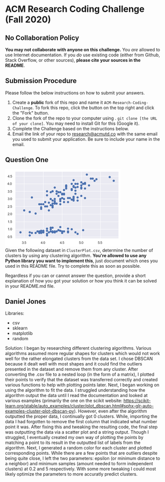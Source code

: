 # ACM Research Coding Challenge (Fall 2020)

## No Collaboration Policy

**You may not collaborate with anyone on this challenge.** You _are_ allowed to use Internet documentation. If you _do_ use existing code (either from Github, Stack Overflow, or other sources), **please cite your sources in the README**.

## Submission Procedure

Please follow the below instructions on how to submit your answers.

1. Create a **public** fork of this repo and name it `ACM-Research-Coding-Challenge`. To fork this repo, click the button on the top right and click the "Fork" button.
2. Clone the fork of the repo to your computer using . `git clone [the URL of your clone]`. You may need to install Git for this (Google it).
3. Complete the Challenge based on the instructions below.
4. Email the link of your repo to research@acmutd.co with the same email you used to submit your application. Be sure to include your name in the email.

## Question One

![Image of Cluster Plot](ClusterPlot.png)
<br/>
Given the following dataset in `ClusterPlot.csv`, determine the number of clusters by using any clustering algorithm. **You're allowed to use any Python library you want to implement this**, just document which ones you used in this README file. Try to complete this as soon as possible.

Regardless if you can or cannot answer the question, provide a short explanation of how you got your solution or how you think it can be solved in your README.md file.




Daniel Jones
-------------------------------------------------------------------
Libraries:
* csv
* sklearn
* matplotlib
* random

Solution:
I began by researching different clustering algorithms. Various algorithms assumed more regular shapes for clusters which would not work well for the rather elongated clusters from the
data set. I chose DBSCAN because it dealt well with most shapes and it could find the outliers presented in the dataset and remove them from any cluster.
After converting the .csv file to a nested loop (in the form of a matrix), I plotted their points to verify that the dataset was transferred correctly and created various functions to
help with plotting points later. Next, I began working on using the algorithm to fit the data. I struggled understanding how the algorithm output the data until I read the documentation
and looked at various examples (primarily the one on the scikit website: https://scikit-learn.org/stable/auto_examples/cluster/plot_dbscan.html#sphx-glr-auto-examples-cluster-plot-dbscan-py).
However, even after the algorithm outputted the proper data, I continually got 0 clusters. While, importing the data I had forgotten to remove the first column that indicated what number point
it was. After fixing this and tweaking the resulting code, the final step was outputting the data via a scatter plot and a string output. Though I struggled, I eventually created my own way
of plotting the points by matching a point to its result in the outputted list of labels from the algorithm. Next, I generated a random color for each cluster and plotted corresponding points.
While there are a few points that are outliers despite being quite close, I left the two parameters: epsilon (or minimum distance to a neighbor) and minimum samples (amount needed to form
independent clusters) at 0.2 and 5 respectively. With some more tweaking I could most likely optimize the parameters to more accuratly predict clusters.